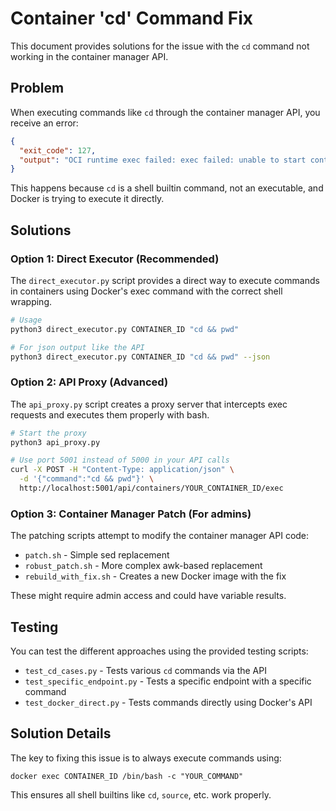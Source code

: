 # Container 'cd' Command Fix

This document provides solutions for the issue with the `cd` command not working in the container manager API.

## Problem

When executing commands like `cd` through the container manager API, you receive an error:

```json
{
  "exit_code": 127,
  "output": "OCI runtime exec failed: exec failed: unable to start container process: exec: \"cd\": executable file not found in $PATH: unknown\n"
}
```

This happens because `cd` is a shell builtin command, not an executable, and Docker is trying to execute it directly.

## Solutions

### Option 1: Direct Executor (Recommended)

The `direct_executor.py` script provides a direct way to execute commands in containers using Docker's exec command with the correct shell wrapping.

```bash
# Usage
python3 direct_executor.py CONTAINER_ID "cd && pwd"

# For json output like the API
python3 direct_executor.py CONTAINER_ID "cd && pwd" --json
```

### Option 2: API Proxy (Advanced)

The `api_proxy.py` script creates a proxy server that intercepts exec requests and executes them properly with bash.

```bash
# Start the proxy
python3 api_proxy.py

# Use port 5001 instead of 5000 in your API calls
curl -X POST -H "Content-Type: application/json" \
  -d '{"command":"cd && pwd"}' \
  http://localhost:5001/api/containers/YOUR_CONTAINER_ID/exec
```

### Option 3: Container Manager Patch (For admins)

The patching scripts attempt to modify the container manager API code:

- `patch.sh` - Simple sed replacement
- `robust_patch.sh` - More complex awk-based replacement
- `rebuild_with_fix.sh` - Creates a new Docker image with the fix

These might require admin access and could have variable results.

## Testing

You can test the different approaches using the provided testing scripts:

- `test_cd_cases.py` - Tests various `cd` commands via the API
- `test_specific_endpoint.py` - Tests a specific endpoint with a specific command
- `test_docker_direct.py` - Tests commands directly using Docker's API

## Solution Details

The key to fixing this issue is to always execute commands using:

```
docker exec CONTAINER_ID /bin/bash -c "YOUR_COMMAND"
```

This ensures all shell builtins like `cd`, `source`, etc. work properly.